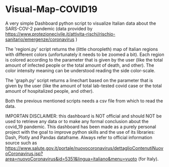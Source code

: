 # Visual-Map-COVID19
A very simple Dashboard python script to visualize Italian data about the SARS-COV-2 pandemic (data provided by https://www.protezionecivile.it/attivita-rischi/rischio-sanitario/emergenze/coronavirus )

The 'regioni.py' script returns the (little choropleth) map of Italian regions with different colors (unfortunately it needs to be zoomed a bit). 
Each region is colored according to the parameter that is given by the user (like the total amount of infected people or the total amount of death, and other). The color intensity meaning can be understood reading the side color-scale.

The 'graph.py' script returns a linechart based on the parameter that is given by the user (like the amount of total lab-tested covid case or the total amount of hospitalized people, and other).

Both the previous mentioned scripts needs a csv file from which to read the data.

IMPORTAN DISCLAIMER: this dashboard is NOT official and should NOT be used to retrieve any data or to make any formal conclusion about the covid_19 pandemic. This dashboard has been made as a purely personal project with the goal to improve python skills and the use of its libraries: Dash, Plotly and Pandas dataframe.
Always refer to official information source such as https://www.salute.gov.it/portale/nuovocoronavirus/dettaglioContenutiNuovoCoronavirus.jsp?area=nuovoCoronavirus&id=5351&lingua=italiano&menu=vuoto (for Italy).
